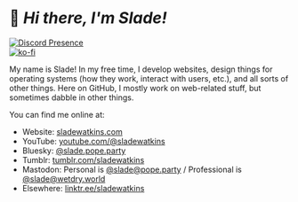 # :wave: *Hi there, I'm Slade!*

[![Discord Presence](https://lanyard.cnrad.dev/api/701886841275547658)](https://discord.com/users/701886841275547658)  
[![ko-fi](https://ko-fi.com/img/githubbutton_sm.svg)](https://ko-fi.com/O4O34KS9A)  

My name is Slade! In my free time, I develop websites, design things for operating systems (how they work, interact with users, etc.), and all sorts of other things. Here on GitHub, I mostly work on web-related stuff, but sometimes dabble in other things. 

You can find me online at:
  - Website: [sladewatkins.com](https://www.sladewatkins.com)
  - YouTube: [youtube.com/@sladewatkins](https://www.youtube.com/@sladewatkins)
  - Bluesky: [@slade.pope.party](https://bsky.app/profile/slade.pope.party)
  - Tumblr: [tumblr.com/sladewatkins](https://www.tumblr.com/sladewatkins/)
  - Mastodon: Personal is [@slade@pope.party](https://pope.party/@slade) / Professional is [@slade@wetdry.world](https://wetdry.world/@slade)
  - Elsewhere: [linktr.ee/sladewatkins](https://linktr.ee/sladewatkins)
